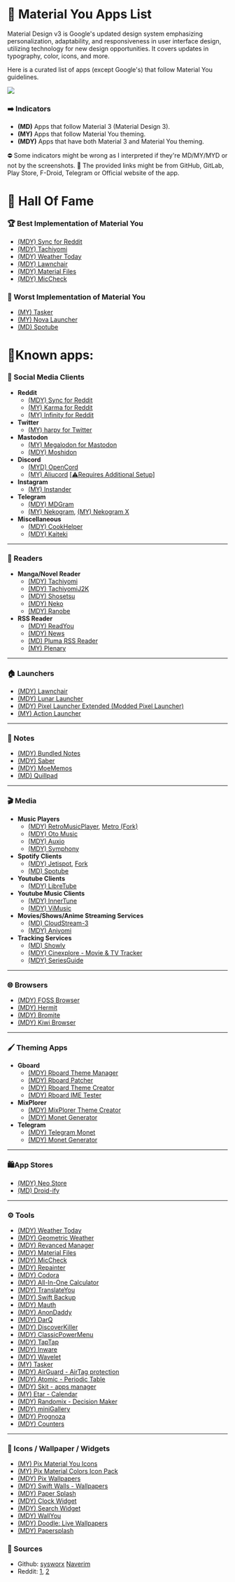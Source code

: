 # 🎨 Material You Apps List
Material Design v3 is Google's updated design system emphasizing personalization, adaptability, and responsiveness in user interface design, utilizing technology for new design opportunities. It covers updates in typography, color, icons, and more.

Here is a curated list of apps (except Google's) that follow Material You guidelines.

<img src="https://storage.cloudconvert.com/tasks/7dc90113-f4de-43f2-9177-de1c60600998/Google-Material-You-cover.png?AWSAccessKeyId=cloudconvert-production&Expires=1675531082&Signature=PtB95Z%2FTRcpNAmDXpJaMVZHVRRQ%3D&response-content-disposition=inline%3B%20filename%3D%22Google-Material-You-cover.png%22&response-content-type=image%2Fpng">

### ➡️ Indicators
- **(MD)** Apps that follow Material 3 (Material Design 3).
- **(MY)** Apps that follow Material You theming.
- **(MDY)** Apps that have both Material 3 and Material You theming.

⛔ Some indicators might be wrong as I interpreted if they're MD/MY/MYD or not by the screenshots.
🔗 The provided links might be from GitHub, GitLab, Play Store, F-Droid, Telegram or Official website of the app.

# 💎 Hall Of Fame
### 🏆 Best Implementation of Material You
- [(MDY) Sync for Reddit](https://play.google.com/store/apps/details?id=com.laurencedawson.reddit_sync)
- [(MDY) Tachiyomi](https://github.com/tachiyomiorg/tachiyomi)
- [(MDY) Weather Today](https://play.google.com/store/apps/details?id=com.kokoschka.michael.weather)
- [(MDY) Lawnchair](https://github.com/LawnchairLauncher/lawnchair)
- [(MDY) Material Files](https://github.com/zhanghai/MaterialFiles)
- [(MDY) MicCheck](https://play.google.com/store/apps/details?id=com.jlong.miccheck)
### 💩 Worst Implementation of Material You
- [(MY) Tasker](https://play.google.com/store/apps/details?id=net.dinglisch.android.taskerm "Tasker")
- [(MY) Nova Launcher](https://novalauncher.com/beta)
- [(MD) Spotube](https://github.com/KRTirtho/spotube)

# 📱Known apps:
### 👥 Social Media Clients
- **Reddit**
	- [(MDY) Sync for Reddit](https://play.google.com/store/apps/details?id=com.laurencedawson.reddit_sync)
	- [(MY) Karma for Reddit](https://play.google.com/store/apps/details?id=com.brianrobles204.karmamachine_flutter)
	- [(MY) Infinity for Reddit](https://github.com/Docile-Alligator/Infinity-For-Reddit)
- **Twitter**
	- [(MY) harpy for Twitter](https://github.com/robertodoering/harpy)
- **Mastodon**
	- [(MY) Megalodon for Mastodon](https://github.com/sk22/megalodon)
	- [(MDY) Moshidon](https://github.com/LucasGGamerM/moshidon)
- **Discord**
	- [(MYD) OpenCord](https://github.com/MateriiApps/OpenCord)
	- [(MY) Aliucord](https://github.com/Aliucord/Aliucord) [[⚠️Requires Additional Setup]](https://github.com/MrSpidercat/Matu)
- **Instagram**
	- [(MY) Instander](https://thedise.me/instander/)
- **Telegram**
	- [(MDY) MDGram](https://play.google.com/store/apps/details?id=org.telegram.mdgram&hl=en&gl=US)
	- [(MY) Nekogram](https://nekogram.app/download/), [(MY) Nekogram X](https://github.com/NekoX-Dev/NekoX)
- **Miscellaneous**
	- [(MDY) CookHelper](https://github.com/T8RIN/CookHelper)
	- [(MDY) Kaiteki](https://github.com/Kaiteki-Fedi/Kaiteki)

------------
### 📰 Readers
- **Manga/Novel Reader**
	- [(MDY) Tachiyomi](https://github.com/tachiyomiorg/tachiyomi)
	- [(MDY) TachiyomiJ2K](https://github.com/Jays2Kings/tachiyomiJ2K)
	- [(MDY) Shosetsu](https://gitlab.com/shosetsuorg/shosetsu)
	- [(MDY) Neko](https://github.com/CarlosEsco/Neko)
	- [(MDY) Ranobe](https://github.com/ranobe-org/ranobe)
- **RSS Reader**
	- [(MDY) ReadYou](https://github.com/Ashinch/ReadYou)
	- [(MDY) News](https://github.com/bubelov/news)
	- [(MD) Pluma RSS Reader](https://play.google.com/store/apps/details?id=qijaz221.android.rss.reader)
	- [(MY) Plenary](https://play.google.com/store/apps/details?id=com.spians.plenary)

------------
### 🏠 Launchers
- [(MDY) Lawnchair](https://github.com/LawnchairLauncher/lawnchair)
- [(MDY) Lunar Launcher](https://github.com/iamrasel/lunar-launcher)
- [(MDY) Pixel Launcher Extended (Modded Pixel Launcher)](https://github.com/saitamasahil/Pixel-Launcher-Extended)
- [(MY) Action Launcher](https://play.google.com/store/apps/details?id=com.actionlauncher.playstore)

------------
### 📝 Notes
- [(MDY) Bundled Notes](https://play.google.com/store/apps/details?id=com.xaviertobin.noted)
- [(MDY) Saber](https://github.com/adil192/saber)
- [(MDY) MoeMemos](https://github.com/mudkipme/MoeMemosAndroid)
- [(MD) Quillpad](https://github.com/quillpad/quillpad)

------------
### 🎬 Media
- **Music Players**
	- [(MDY) RetroMusicPlayer](https://github.com/RetroMusicPlayer/RetroMusicPlayer "RetroMusicPlayer"), [Metro (Fork)](https://github.com/MuntashirAkon/Metro)
	- [(MDY) Oto Music](https://play.google.com/store/apps/details?id=com.piyush.music&hl=en_IN&gl=US)
	- [(MDY) Auxio](https://github.com/OxygenCobalt/Auxio)
	- [(MDY) Symphony](https://github.com/zyrouge/symphony)
- **Spotify Clients** 
	- [(MDY) Jetispot](https://github.com/iTaysonLab/jetispot), [Fork](https://github.com/BobbyESP/Jetispot)
	- [(MD) Spotube](https://github.com/KRTirtho/spotube)
- **Youtube Clients**
	- [(MDY) LibreTube](https://github.com/libre-tube/LibreTube)
- **Youtube Music Clients**
	- [(MDY) InnerTune](https://github.com/z-huang/InnerTune)
	- [(MDY) ViMusic](https://github.com/vfsfitvnm/ViMusic)
- **Movies/Shows/Anime Streaming Services**
	- [(MD) CloudStream-3](https://github.com/recloudstream/cloudstream)
	- [(MDY) Aniyomi](https://github.com/jmir1/aniyomi)
- **Tracking Services**
	- [(MD) Showly](https://github.com/michaldrabik/showly-2.0)
	- [(MDY) Cinexplore - Movie & TV Tracker](https://play.google.com/store/apps/details?id=com.fidloo.cinexplore)
	- [(MDY) SeriesGuide](https://play.google.com/store/apps/details?id=com.battlelancer.seriesguide)

------------
### 🌐 Browsers 
- [(MDY) FOSS Browser](https://github.com/scoute-dich/browser)
- [(MDY) Hermit](https://play.google.com/store/apps/details?id=com.chimbori.hermitcrab)
- [(MDY) Bromite](https://github.com/bromite/bromite) 
- [(MDY) Kiwi Browser](https://play.google.com/store/apps/details?id=com.kiwibrowser.browser) 
------------
### 🖌️ Theming Apps
- **Gboard**
	- [(MDY) Rboard Theme Manager](https://github.com/DerTyp7214/RboardThemeManagerV3)
	- [(MDY) Rboard Patcher](https://github.com/DerTyp7214/RboardPatcher)
	- [(MDY) Rboard Theme Creator](https://github.com/DerTyp7214/RboardThemeCreator)
	- [(MDY) Rboard IME Tester](https://play.google.com/store/apps/details?id=de.dertyp7214.rboardimetester)
- **MixPlorer**
	- [(MDY) MixPlorer Theme Creator](https://github.com/DerTyp7214/MixplorerThemeCreator)
	- [(MDY) Monet Generator](https://github.com/jamal2362/Monet-Generator)
- **Telegram**
	- [(MDY) Telegram Monet](https://github.com/c3r5b8/Telegram-Monet)
	- [(MDY) Monet Generator](https://github.com/jamal2362/Monet-Generator)
------------
### 🛍️App Stores
- [(MDY) Neo Store](https://github.com/NeoApplications/Neo-Store)
- [(MD) Droid-ify](https://github.com/Iamlooker/Droid-ify)
------------
### ⚙️ Tools
- [(MDY) Weather Today](https://play.google.com/store/apps/details?id=com.kokoschka.michael.weather)
- [(MDY) Geometric Weather](https://github.com/WangDaYeeeeee/GeometricWeather)
- [(MDY) Revanced Manager](https://github.com/revanced/revanced-manager)
- [(MDY) Material Files](https://github.com/zhanghai/MaterialFiles)
- [(MDY) MicCheck](https://play.google.com/store/apps/details?id=com.jlong.miccheck)
- [(MDY) Repainter](https://play.google.com/store/apps/details?id=dev.kdrag0n.dyntheme)
- [(MDY) Codora](https://play.google.com/store/apps/details?id=com.kokoschka.michael.qrtools)
- [(MDY) All-In-One Calculator](https://play.google.com/store/apps/details?id=all.in.one.calculator)
- [(MDY) TranslateYou](https://github.com/Bnyro/TranslateYou)
- [(MDY) Swift Backup](https://play.google.com/store/apps/details?id=org.swiftapps.swiftbackup)
- [(MDY) Mauth](https://github.com/X1nto/Mauth)
- [(MDY) AnonDaddy](https://www.f-droid.org/packages/host.stjin.anonaddy/)
- [(MDY) DarQ](https://github.com/KieronQuinn/DarQ)
- [(MDY) DiscoverKiller](https://github.com/KieronQuinn/DiscoverKiller)
- [(MDY) ClassicPowerMenu](https://github.com/KieronQuinn/ClassicPowerMenu)
- [(MDY) TapTap](https://github.com/KieronQuinn/TapTap)
- [(MDY) Inware](https://play.google.com/store/apps/details?id=com.evo.inware)
- [(MDY) Wavelet](https://play.google.com/store/apps/details?id=com.pittvandewitt.wavelet)
- [(MY) Tasker](https://play.google.com/store/apps/details?id=net.dinglisch.android.taskerm )
- [(MDY) AirGuard - AirTag protection](https://play.google.com/store/apps/details?id=de.seemoo.at_tracking_detection.release)
- [(MDY) Atomic - Periodic Table](https://play.google.com/store/apps/details?id=com.jlindemann.science)
- [(MDY) Skit - apps manager](https://play.google.com/store/apps/details?id=com.pavelrekun.skit)
- [(MY) Etar - Calendar](https://github.com/Etar-Group/Etar-Calendar)
- [(MDY) Randomix - Decision Maker](https://www.f-droid.org/packages/com.minar.randomix/)
- [(MDY) miniGallery](https://github.com/kabirnayeem99/miniGallery)
- [(MDY) Prognoza](https://github.com/davidtakac/prognoza)
- [(MDY) Counters](https://play.google.com/store/apps/details?id=rahmouni.neil.counters)

------------
### 🎴 Icons / Wallpaper / Widgets
- [(MY) Pix Material You Icons](https://play.google.com/store/apps/details?id=com.pashapuma.pix.material.you.iconpack)
- [(MY) Pix Material Colors Icon Pack](https://play.google.com/store/apps/details?id=com.pashapuma.pix.material.color)
- [(MDY) Pix Wallpapers](https://play.google.com/store/apps/details?id=com.pashapuma.pix.wallpapers)
- [(MDY) Swift Walls - Wallpapers](https://play.google.com/store/apps/details?id=it.folgore95.mywall)
- [(MDY) Paper Splash](https://play.google.com/store/apps/details?id=com.jlindemann.papersplash)
- [(MDY) Clock Widget](https://play.google.com/store/apps/details?id=rk.android.app.clockwidget)
- [(MDY) Search Widget](https://play.google.com/store/apps/details?id=rk.android.app.searchbarwidget)
- [(MDY) WallYou](https://github.com/Bnyro/WallYou)
- [(MDY) Doodle: Live Wallpapers](https://play.google.com/store/apps/details?id=xyz.zedler.patrick.doodle)
- [(MDY) Papersplash](https://play.google.com/store/apps/details?id=com.jlindemann.papersplash)

### 📁 Sources
- Github: [sysworx](https://github.com/sysworx/Material-You-app-list) [Naverim](https://github.com/Naverim/Material-You-app-list)
- Reddit: [1](https://www.reddit.com/r/androidapps/comments/106iwa2/apps_that_i_use_with_material_you_support/), [2](https://www.reddit.com/r/androidapps/comments/10bshxh/list_2_for_apps_with_material_you_support/)
